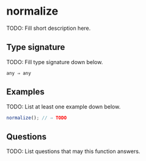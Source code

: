 # normalize

TODO: Fill short description here.

## Type signature

TODO: Fill type signature down below.

```
any ⇒ any
```

## Examples

TODO: List at least one example down below.

```javascript
normalize(); // ⇒ TODO
```

## Questions

TODO: List questions that may this function answers.
